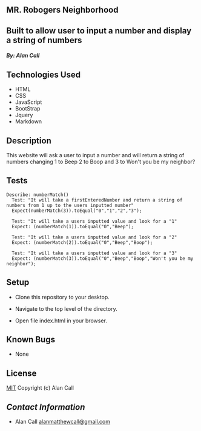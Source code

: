 ## **MR. Robogers Neighborhood**

## Built to allow user to input a number and display a string of numbers 

#### *By: _Alan Call_*

## Technologies Used

* HTML
* CSS
* JavaScript
* BootStrap
* Jquery
* Markdown

## Description

This website will ask a user to input a number and will return a string of numbers changing 1 to Beep 2 to Boop and 3 to Won't you be my neighbor?

## Tests

```
Describe: numberMatch()
  Test: "It will take a firstEnteredNumber and return a string of numbers from 1 up to the users inputted number"
  Expect(numberMatch(3)).toEqual("0","1","2","3");

  Test: "It will take a users inputted value and look for a "1"
  Expect: (numberMatch(1)).toEqual("0","Beep");
 
  Test: "It will take a users inputted value and look for a "2"
  Expect: (numberMatch(2)).toEqual("0","Beep","Boop");

  Test: "It will take a users inputted value and look for a "3"
  Expect: (numberMatch(3)).toEqual("0","Beep","Boop","Won't you be my neighbor");

```

## Setup

- Clone this repository to your desktop.

- Navigate to the top level of the directory.

- Open file index.html in your browser.

## Known Bugs

- None

## License

[MIT](LICENSE.txt)
Copyright (c) Alan Call

## _Contact Information_

 * Alan Call alanmatthewcall@gmail.com

 

